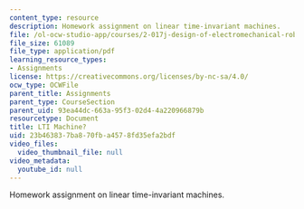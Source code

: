 ```yaml
---
content_type: resource
description: Homework assignment on linear time-invariant machines.
file: /ol-ocw-studio-app/courses/2-017j-design-of-electromechanical-robotic-systems-fall-2009/23b463837ba870fba4578fd35efa2bdf_MIT2_017JF09_p05.pdf
file_size: 61089
file_type: application/pdf
learning_resource_types:
- Assignments
license: https://creativecommons.org/licenses/by-nc-sa/4.0/
ocw_type: OCWFile
parent_title: Assignments
parent_type: CourseSection
parent_uid: 93ea44dc-663a-95f3-02d4-4a220966879b
resourcetype: Document
title: LTI Machine?
uid: 23b46383-7ba8-70fb-a457-8fd35efa2bdf
video_files:
  video_thumbnail_file: null
video_metadata:
  youtube_id: null
---
```

Homework assignment on linear time-invariant machines.